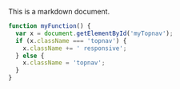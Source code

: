 This is a markdown document.

```javascript
function myFunction() {
  var x = document.getElementById('myTopnav');
  if (x.className === 'topnav') {
    x.className += ' responsive';
  } else {
    x.className = 'topnav';
  }
}
```
